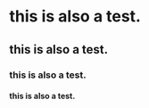 # this is also a test.

## this is also a test.

### this is also a test.

#### this is also a test.



